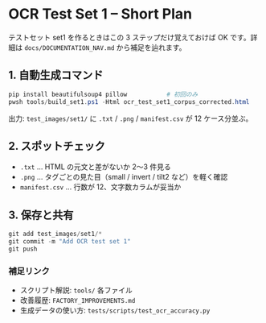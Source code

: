 # OCR Test Set 1 – Short Plan

テストセット set1 を作るときはこの 3 ステップだけ覚えておけば OK です。詳細は `docs/DOCUMENTATION_NAV.md` から補足を辿れます。

## 1. 自動生成コマンド
```powershell
pip install beautifulsoup4 pillow           # 初回のみ
pwsh tools/build_set1.ps1 -Html ocr_test_set1_corpus_corrected.html
```
出力: `test_images/set1/` に `.txt` / `.png` / `manifest.csv` が 12 ケース分並ぶ。

## 2. スポットチェック
- `.txt` … HTML の元文と差がないか 2〜3 件見る
- `.png` … タグごとの見た目（small / invert / tilt2 など）を軽く確認
- `manifest.csv` … 行数が 12、文字数カラムが妥当か

## 3. 保存と共有
```powershell
git add test_images/set1/*
git commit -m "Add OCR test set 1"
git push
```

### 補足リンク
- スクリプト解説: `tools/` 各ファイル
- 改善履歴: `FACTORY_IMPROVEMENTS.md`
- 生成データの使い方: `tests/scripts/test_ocr_accuracy.py`
